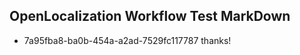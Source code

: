 ## OpenLocalization Workflow Test MarkDown
* 7a95fba8-ba0b-454a-a2ad-7529fc117787 thanks!

<!--HONumber=Jul16_HO4-->


